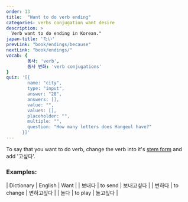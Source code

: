 ```yaml
---
order: 13
title:  "Want to do verb ending"
categories: verbs conjugation want desire
description: >
  Verb want to do ending in Korean."
japan-title: 'たい'
prevLink: "book/endings/because"
nextLink: "book/endings/"
vocab: {
		동사: 'verb',
		동사 변화: 'verb conjugations'
}
quiz: '[{
        name: "city",
        type: "input",
        answer: "28",
        answers: [],
        value: "",
        values: [],
        placeholder: "",
        multiple: "",
        question: "How many letters does Hangeul have?"
      }]'
---
```


To say that you want to do verb, change the verb into it's [stem form]({{site.baseurl}}/book/verbs/stem/)
and add '고싶다'.

### Examples:

| Dictionary | English | Want |
| 보내다 | to send  | 보내고싶다 |
| 변하다 | to change | 변하고싶다 |
| 놀다 | to play | 놀고싶다 |
